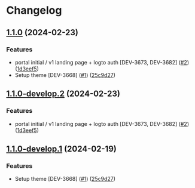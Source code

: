 # Changelog

## [1.1.0](https://github.com/cheqd/credential-service-portal/compare/1.0.0...1.1.0) (2024-02-23)


### Features

* portal initial / v1 landing page + logto auth [DEV-3673, DEV-3682] ([#2](https://github.com/cheqd/credential-service-portal/issues/2)) ([1d3eef5](https://github.com/cheqd/credential-service-portal/commit/1d3eef5bc9400d687494cfdbf016b9f997177a6b))
* Setup theme [DEV-3668] ([#1](https://github.com/cheqd/credential-service-portal/issues/1)) ([25c9d27](https://github.com/cheqd/credential-service-portal/commit/25c9d275b08016a4439fab61935bb1533b250ad3))

## [1.1.0-develop.2](https://github.com/cheqd/credential-service-portal/compare/1.1.0-develop.1...1.1.0-develop.2) (2024-02-23)


### Features

* portal initial / v1 landing page + logto auth [DEV-3673, DEV-3682] ([#2](https://github.com/cheqd/credential-service-portal/issues/2)) ([1d3eef5](https://github.com/cheqd/credential-service-portal/commit/1d3eef5bc9400d687494cfdbf016b9f997177a6b))

## [1.1.0-develop.1](https://github.com/cheqd/credential-service-portal/compare/1.0.0...1.1.0-develop.1) (2024-02-19)


### Features

* Setup theme [DEV-3668] ([#1](https://github.com/cheqd/credential-service-portal/issues/1)) ([25c9d27](https://github.com/cheqd/credential-service-portal/commit/25c9d275b08016a4439fab61935bb1533b250ad3))
